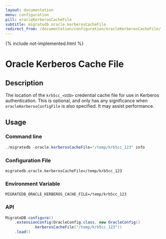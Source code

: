 ```yaml
---
layout: documentation
menu: configuration
pill: oracleKerberosCacheFile
subtitle: migratedb.oracle.kerberosCacheFile
redirect_from: /documentation/configuration/oracleKerberosCacheFile/
---
```

{% include not-implemented.html %}

# Oracle Kerberos Cache File

## Description

The location of the `krb5cc_<UID>` credential cache file for use in Kerberos authentication. This is optional,
and only has any significance when `oracleKerberosConfigFile` is also specified. It may assist performance.

## Usage

### Command line

```powershell
./migratedb -oracle.kerberosCacheFile="/temp/krb5cc_123" info
```

### Configuration File

```properties
migratedb.oracle.kerberosCacheFile=/temp/krb5cc_123
```

### Environment Variable

```properties
MIGRATEDB_ORACLE_KERBEROS_CACHE_FILE=/temp/krb5cc_123
```

### API

```java
MigrateDB.configure()
    .extensionConfig(OracleConfig.class, new OracleConfig()
            .kerberosCacheFile("/temp/krb5cc_123"))
    .load()
```
